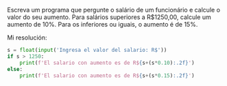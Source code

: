 Escreva um programa que pergunte o salário de um funcionário e calcule o valor do seu aumento. Para salários superiores a R$1250,00, calcule um aumento de 10%. Para os inferiores ou iguais, o aumento é de 15%.

Mi resolución:

```python
s = float(input('Ingresa el valor del salario: R$'))  
if s > 1250:  
    print(f'El salario con aumento es de R${s+(s*0.10):.2f}')  
else:  
    print(f'El salario con aumento es de R${s+(s*0.15):.2f}')
```